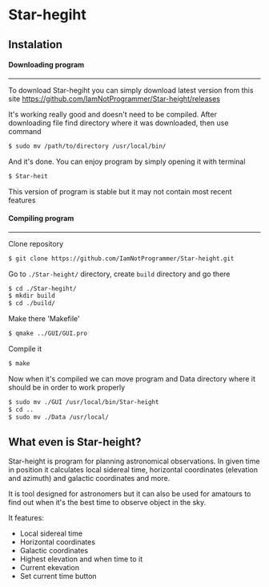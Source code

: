 # Star-hegiht


## Instalation

#### Downloading program

---

To download Star-hegiht you can simply download latest version from this site
https://github.com/IamNotProgrammer/Star-height/releases

It's working really good and doesn't need to be compiled. After downloading file find directory where it was downloaded,
then use command
```sh
$ sudo mv /path/to/directory /usr/local/bin/
```
And it's done. You can enjoy program by simply opening it with terminal
```sh
$ Star-heit
```
This version of program is stable but it may not contain most recent features



#### Compiling program

---

Clone repository
```sh
$ git clone https://github.com/IamNotProgrammer/Star-height.git
```
Go to `./Star-height/` directory, create `build` directory and go there
```sh
$ cd ./Star-hegiht/
$ mkdir build
$ cd ./build/
```
Make there 'Makefile'
```sh
$ qmake ../GUI/GUI.pro
```
Compile it
```sh
$ make
```
Now when it's compiled we can move program and Data directory where it should be in order to work properly

```sh
$ sudo mv ./GUI /usr/local/bin/Star-height
$ cd ..
$ sudo mv ./Data /usr/local/
```

## What even is Star-height?

Star-height is program for planning astronomical observations.
In given time in position it calculates local sidereal time,
horizontal coordinates (elevation and azimuth) and galactic coordinates and more.

It is tool designed for astronomers but it can also be used for amatours to find out when it's the best time
to observe object in the sky.

It features:

* Local sidereal time
* Horizontal coordinates
* Galactic coordinates
* Highest elevation and when time to it
* Current ekevation
* Set current time button
